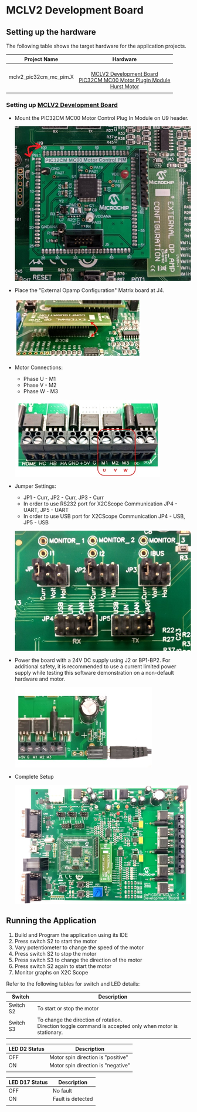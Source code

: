 ﻿# MCLV2 Development Board
## Setting up the hardware

The following table shows the target hardware for the application projects.

| Project Name| Hardware |
|:---------:|:---------:|
| mclv2_pic32cm_mc_pim.X |<br>[MCLV2 Development Board](https://www.microchip.com/DevelopmentTools/ProductDetails/DM330021-2)<br>[PIC32CM MC00 Motor Plugin Module](https://www.microchip.com/DevelopmentTools/ProductDetails/PartNO/EV94F66A)<br>[Hurst Motor ](https://www.microchip.com/DevelopmentTools/ProductDetails/PartNo/AC300022) |
|||

### Setting up [MCLV2 Development Board](https://www.microchip.com/DevelopmentTools/ProductDetails/DM330021-2)

- Mount the PIC32CM MC00 Motor Control Plug In Module on U9 header. 

    ![PIM Install](images/mclv2/PIC32CM_MC00_PIM_MCLV2.jpg)

- Place the "External Opamp Configuration" Matrix board at J4.

    ![External OPAMP](images/mclv2/mclv2_ext_opamp.jpg)

- Motor Connections: 
    - Phase U - M1 
    - Phase V - M2 
    - Phase W - M3

    ![Motor Connections](images/mclv2/mclv2_motor_sensor_interface.jpg)
    

- Jumper Settings: 
    - JP1 - Curr, JP2 - Curr, JP3 - Curr 
    - In order to use RS232 port for X2CScope Communication JP4 - UART, JP5 - UART 
    - In order to use USB port for X2CScope Communication JP4 - USB, JP5 - USB

    ![jumper Settings](images/mclv2/mclv2_jumper_settings.jpg)

- Power the board with a 24V DC supply using J2 or BP1-BP2. For additional safety, it is recommended to use a current limited power supply while testing this software demonstration on a non-default hardware and motor. 

    ![jumper Settings](images/mclv2/power_mclv2.jpg)

- Complete Setup

    ![Setup](images/mclv2/mclv2_complete_setup.jpg)


## Running the Application

1. Build and Program the application using its IDE
2. Press switch S2 to start the motor
3. Vary potentiometer to change the speed of the motor
4. Press switch S2 to stop the motor
5. Press switch S3 to change the direction of the motor
6. Press switch S2 again to start the motor
7. Monitor graphs on X2C Scope

Refer to the following tables for switch and LED details:

| Switch | Description |
|------|----------------|
| Switch S2 | To start or stop the motor |
| Switch S3 | To change the direction of rotation. <br>Direction toggle command is accepted only when motor is stationary. |
||

| LED D2 Status | Description |
|------|----------------|
| OFF  | Motor spin direction is "positive"  |
| ON  | Motor spin direction is "negative"   |
||

| LED D17 Status | Description |
|------|----------------|
| OFF  | No fault  |
| ON   | Fault is detected  |
||